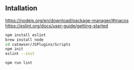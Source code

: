 ## Intallation

https://nodejs.org/en/download/package-manager/#macos
https://eslint.org/docs/user-guide/getting-started

```sh
npm install eslint
brew install node
cd catowser/JSPlugins/Scripts
npm init
eslint --init

npm run lint
```